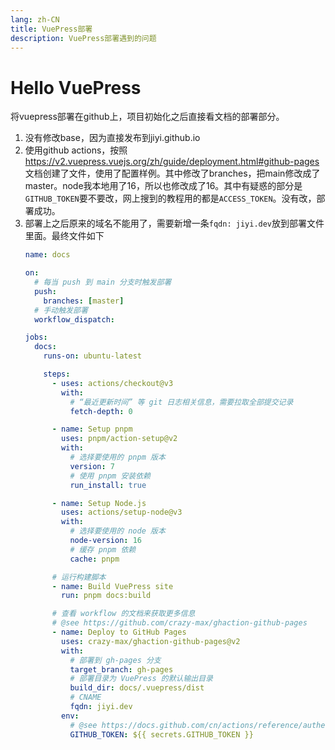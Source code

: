 ```yaml
---
lang: zh-CN
title: VuePress部署
description: VuePress部署遇到的问题
---
```


# Hello VuePress
将vuepress部署在github上，项目初始化之后直接看文档的部署部分。

1. 没有修改base，因为直接发布到jiyi.github.io
2. 使用github actions，按照 https://v2.vuepress.vuejs.org/zh/guide/deployment.html#github-pages 文档创建了文件，使用了配置样例。其中修改了branches，把main修改成了master。node我本地用了16，所以也修改成了16。其中有疑惑的部分是`GITHUB_TOKEN`要不要改，网上搜到的教程用的都是`ACCESS_TOKEN`。没有改，部署成功。
3. 部署上之后原来的域名不能用了，需要新增一条`fqdn: jiyi.dev`放到部署文件里面。最终文件如下
    ```yaml
    name: docs

    on:
      # 每当 push 到 main 分支时触发部署
      push:
        branches: [master]
      # 手动触发部署
      workflow_dispatch:

    jobs:
      docs:
        runs-on: ubuntu-latest

        steps:
          - uses: actions/checkout@v3
            with:
              # “最近更新时间” 等 git 日志相关信息，需要拉取全部提交记录
              fetch-depth: 0

          - name: Setup pnpm
            uses: pnpm/action-setup@v2
            with:
              # 选择要使用的 pnpm 版本
              version: 7
              # 使用 pnpm 安装依赖
              run_install: true

          - name: Setup Node.js
            uses: actions/setup-node@v3
            with:
              # 选择要使用的 node 版本
              node-version: 16
              # 缓存 pnpm 依赖
              cache: pnpm

          # 运行构建脚本
          - name: Build VuePress site
            run: pnpm docs:build

          # 查看 workflow 的文档来获取更多信息
          # @see https://github.com/crazy-max/ghaction-github-pages
          - name: Deploy to GitHub Pages
            uses: crazy-max/ghaction-github-pages@v2
            with:
              # 部署到 gh-pages 分支
              target_branch: gh-pages
              # 部署目录为 VuePress 的默认输出目录
              build_dir: docs/.vuepress/dist
              # CNAME
              fqdn: jiyi.dev
            env:
              # @see https://docs.github.com/cn/actions/reference/authentication-in-a-workflow#about-the-github_token-secret
              GITHUB_TOKEN: ${{ secrets.GITHUB_TOKEN }}
    ```